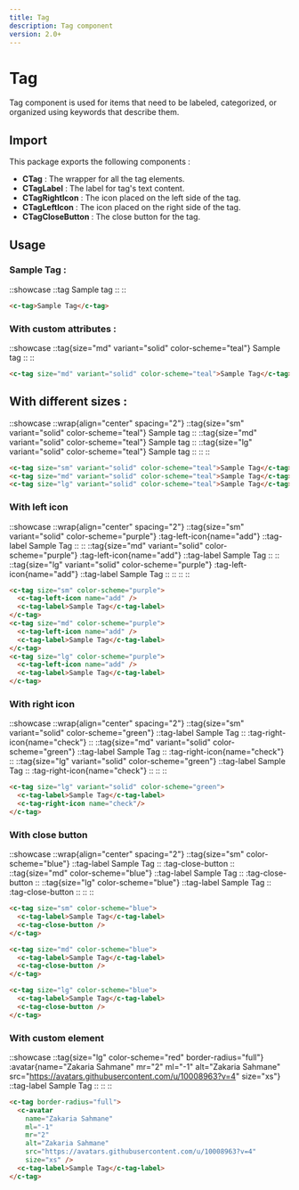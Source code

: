 ```yaml
---
title: Tag
description: Tag component
version: 2.0+
---
```


# Tag

Tag component is used for items that need to be labeled, categorized, or organized using keywords that describe them.

## Import

This package exports the following components :

- **CTag** : The wrapper for all the tag elements.
- **CTagLabel** : The label for tag's text content.
- **CTagRightIcon** : The icon placed on the left side of the tag.
- **CTagLeftIcon** : The icon placed on the right side of the tag.
- **CTagCloseButton** : The close button for the tag.

## Usage

### Sample Tag :

::showcase
  ::tag
    Sample tag
  ::
::

```html
<c-tag>Sample Tag</c-tag>
```

### With custom attributes :

::showcase
  ::tag{size="md" variant="solid" color-scheme="teal"}
    Sample tag
  ::
::

```html
<c-tag size="md" variant="solid" color-scheme="teal">Sample Tag</c-tag>
```

## With different sizes : 

::showcase
  ::wrap{align="center" spacing="2"}
    ::tag{size="sm" variant="solid" color-scheme="teal"}
      Sample tag
    ::
    ::tag{size="md" variant="solid" color-scheme="teal"}
      Sample tag
    ::
    ::tag{size="lg" variant="solid" color-scheme="teal"}
      Sample tag
    ::
  ::
::

```html
<c-tag size="sm" variant="solid" color-scheme="teal">Sample Tag</c-tag>
<c-tag size="md" variant="solid" color-scheme="teal">Sample Tag</c-tag>
<c-tag size="lg" variant="solid" color-scheme="teal">Sample Tag</c-tag>
```

### With left icon

::showcase
  ::wrap{align="center" spacing="2"}
    ::tag{size="sm" variant="solid" color-scheme="purple"}
      :tag-left-icon{name="add"}
      ::tag-label
        Sample Tag
      ::
    ::
    ::tag{size="md" variant="solid" color-scheme="purple"}
      :tag-left-icon{name="add"}
      ::tag-label
        Sample Tag
      ::
    ::
    ::tag{size="lg" variant="solid" color-scheme="purple"}
      :tag-left-icon{name="add"}
      ::tag-label
        Sample Tag
      ::
    ::
  ::
::

```html
<c-tag size="sm" color-scheme="purple">
  <c-tag-left-icon name="add" />
  <c-tag-label>Sample Tag</c-tag-label>
</c-tag>
<c-tag size="md" color-scheme="purple">
  <c-tag-left-icon name="add" />
  <c-tag-label>Sample Tag</c-tag-label>
</c-tag>
<c-tag size="lg" color-scheme="purple">
  <c-tag-left-icon name="add" />
  <c-tag-label>Sample Tag</c-tag-label>
</c-tag>
```

### With right icon

::showcase
  ::wrap{align="center" spacing="2"}
    ::tag{size="sm" variant="solid" color-scheme="green"}
      ::tag-label
        Sample Tag
      ::
      :tag-right-icon{name="check"}
    ::
    ::tag{size="md" variant="solid" color-scheme="green"}
      ::tag-label
        Sample Tag
      ::
      :tag-right-icon{name="check"}
    ::
    ::tag{size="lg" variant="solid" color-scheme="green"}
      ::tag-label
        Sample Tag
      ::
      :tag-right-icon{name="check"}
    ::
  ::
::

```html
<c-tag size="lg" variant="solid" color-scheme="green">
  <c-tag-label>Sample Tag</c-tag-label>
  <c-tag-right-icon name="check"/>
</c-tag>
```

### With close button

::showcase
  ::wrap{align="center" spacing="2"}
    ::tag{size="sm" color-scheme="blue"}
      ::tag-label
        Sample Tag
      ::
      :tag-close-button
    ::
    ::tag{size="md" color-scheme="blue"}
      ::tag-label
        Sample Tag
      ::
      :tag-close-button
    ::
    ::tag{size="lg" color-scheme="blue"}
      ::tag-label
        Sample Tag
      ::
      :tag-close-button
    ::
  ::
::

```html
<c-tag size="sm" color-scheme="blue">
  <c-tag-label>Sample Tag</c-tag-label>
  <c-tag-close-button />
</c-tag>

<c-tag size="md" color-scheme="blue">
  <c-tag-label>Sample Tag</c-tag-label>
  <c-tag-close-button />
</c-tag>

<c-tag size="lg" color-scheme="blue">
  <c-tag-label>Sample Tag</c-tag-label>
  <c-tag-close-button />
</c-tag>
```

### With custom element

::showcase
  ::tag{size="lg" color-scheme="red" border-radius="full"}
    :avatar{name="Zakaria Sahmane" mr="2" ml="-1" alt="Zakaria Sahmane" src="https://avatars.githubusercontent.com/u/10008963?v=4" size="xs"}
    ::tag-label
      Sample Tag
    ::
  ::
::

```html
<c-tag border-radius="full">
  <c-avatar 
    name="Zakaria Sahmane" 
    ml="-1"
    mr="2" 
    alt="Zakaria Sahmane" 
    src="https://avatars.githubusercontent.com/u/10008963?v=4" 
    size="xs" />
  <c-tag-label>Sample Tag</c-tag-label>
</c-tag>
```